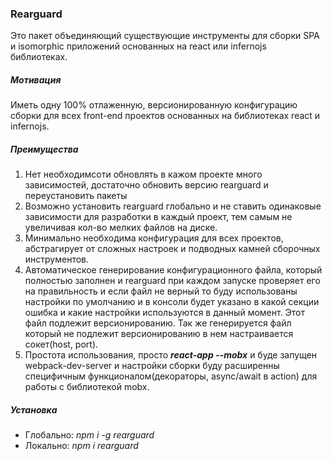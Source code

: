 ### Rearguard

Это пакет объединяющий существующие инструменты для сборки SPA и isomorphic приложений основанных на react или infernojs
библиотеках.

##### Мотивация
Иметь одну 100% отлаженную, версионированную конфигурацию сборки для всех front-end проектов основанных на библиотеках 
react и infernojs. 

##### Преимущества 
1. Нет необходимсоти обновлять в кажом проекте много зависимостей, достаточно обновить версию rearguard и 
переустановить пакеты
2. Возможно установить rearguard глобально и не ставить одинаковые зависимости для разработки в каждый проект, тем 
самым не увеличивая кол-во мелких файлов на диске.
3. Минимально необходима конфигурация для всех проектов, абстрагирует от сложных настроек и подводных камней 
сборочных инструментов.
4. Автоматическое генерирование конфигурационного файла, который полностью заполнен и rearguard при каждом
запуске проверяет его на правильность и если файл не верный то буду использованы настройки по умолчанию и в консоли 
будет указано в какой секции ошибка и какие настройки используются в данный момент. Этот файл подлежит версионированию.
Так же генерируется файл который не подлежит версионированию в нем настраивается сокет(host, port).
5. Простота использования, просто _**react-app --mobx**_ и буде запущен webpack-dev-server и настройки сборки буду
расширенны специфичным функционалом(декораторы, async/await в action) для работы с библиотекой mobx.

##### Установка
- Глобально: _npm i -g rearguard_
- Локально: _npm i rearguard_
